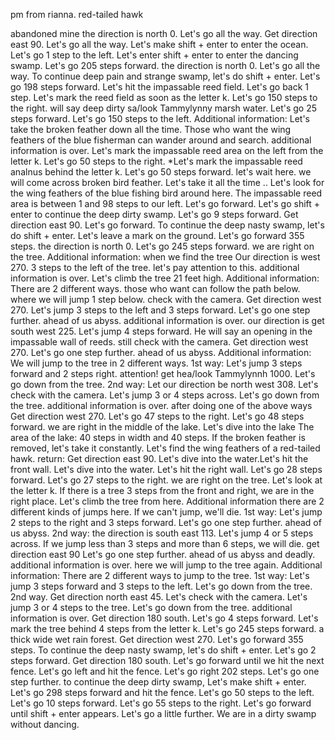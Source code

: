 pm from rianna. red-tailed hawk

abandoned mine
the direction is north 0.
Let's go all the way.
Get direction east 90.
Let's go all the way.
 Let's make shift + enter to enter the ocean.
Let's go 1 step to the left.
Let's enter shift + enter to enter the dancing swamp.
Let's go 205 steps forward.
the direction is north 0.
Let's go all the way.
To continue deep pain and strange swamp, let's do shift + enter.
Let's go 198 steps forward. Let's hit the impassable reed field.
Let's go back 1 step.
Let's mark the reed field as soon as the letter k.
Let's go 150 steps to the right. will say deep dirty sa/look Tammylynny marsh water.
Let's go 25 steps forward.
Let's go 150 steps to the left.
Additional information:
Let's take the broken feather down all the time.
Those who want the wing feathers of the blue fisherman can wander around and search.
additional information is over.
Let's mark the impassable reed area on the left from the letter k.
Let's go 50 steps to the right.
*Let's mark the impassable reed analnus behind the letter k.
Let's go 50 steps forward.
let's wait here. we will come across broken bird feather. Let's take it all the time ..
Let's look for the wing feathers of the blue fishing bird around here.
The impassable reed area is between 1 and 98 steps to our left.
Let's go forward.
Let's go shift + enter to continue the deep dirty swamp.
Let's go 9 steps forward.
Get direction east 90.
Let's go forward. To continue the deep nasty swamp, let's do shift + enter.
Let's leave a mark on the ground.
Let's go forward 355 steps.
the direction is north 0.
Let's go 245 steps forward. we are right on the tree.
Additional information:
when we find the tree
Our direction is west 270.
3 steps to the left of the tree. let's pay attention to this.
additional information is over.
Let's climb the tree 21 feet high.
Additional information:
There are 2 different ways. those who want can follow the path below.
where we will jump 1 step below. check with the camera.
Get direction west 270.
Let's jump 3 steps to the left and 3 steps forward.
Let's go one step further. ahead of us abyss.
additional information is over.
our direction is get south west 225.
Let's jump 4 steps forward. He will say an opening in the impassable wall of reeds. still check with the camera.
Get direction west 270.
Let's go one step further. ahead of us abyss.
Additional information:
We will jump to the tree in 2 different ways.
1st way:
Let's jump 3 steps forward and 2 steps right. attention! get hea/look Tammylynnh 1000.
Let's go down from the tree.
2nd way:
Let our direction be north west 308.
Let's check with the camera. Let's jump 3 or 4 steps across.
Let's go down from the tree.
additional information is over.
after doing one of the above ways
Get direction west 270.
Let's go 47 steps to the right.
Let's go 48 steps forward. we are right in the middle of the lake.
Let's dive into the lake The area of the lake: 40 steps in width and 40 steps.
If the broken feather is removed, let's take it constantly.
Let's find the wing feathers of a red-tailed hawk.
return:
Get direction east 90.
Let's dive into the water.Let's hit the front wall.
Let's dive into the water. Let's hit the right wall.
Let's go 28 steps forward.
Let's go 27 steps to the right. we are right on the tree.
Let's look at the letter k. If there is a tree 3 steps from the front and right, we are in the right place.
Let's climb the tree from here.
Additional information
there are 2 different kinds of jumps here. If we can't jump, we'll die.
1st way:
Let's jump 2 steps to the right and 3 steps forward.
Let's go one step further. ahead of us abyss.
2nd way:
the direction is south east 113.
Let's jump 4 or 5 steps across. If we jump less than 3 steps and more than 6 steps, we will die.
get direction east 90
Let's go one step further. ahead of us abyss and deadly.
additional information is over.
here we will jump to the tree again.
Additional information:
There are 2 different ways to jump to the tree.
1st way:
Let's jump 3 steps forward and 3 steps to the left.
Let's go down from the tree.
2nd way.
Get direction north east 45.
Let's check with the camera. Let's jump 3 or 4 steps to the tree.
Let's go down from the tree.
additional information is over.
Get direction 180 south.
Let's go 4 steps forward.
Let's mark the tree behind 4 steps from the letter k.
Let's go 245 steps forward. a thick wide wet rain forest.
Get direction west 270.
Let's go forward 355 steps.
To continue the deep nasty swamp, let's do shift + enter.
Let's go 2 steps forward.
Get direction 180 south.
Let's go forward until we hit the next fence.
Let's go left and hit the fence.
Let's go right 202 steps.
Let's go one step further.
to continue the deep dirty swamp,
Let's make shift + enter.
Let's go 298 steps forward and hit the fence.
Let's go 50 steps to the left.
Let's go 10 steps forward.
Let's go 55 steps to the right.
Let's go forward until shift + enter appears.
Let's go a little further.
We are in a dirty swamp without dancing.
